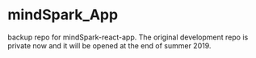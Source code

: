 # mindSpark_App
backup repo for mindSpark-react-app. The original development repo is private now and it will be opened at the end of summer 2019.
